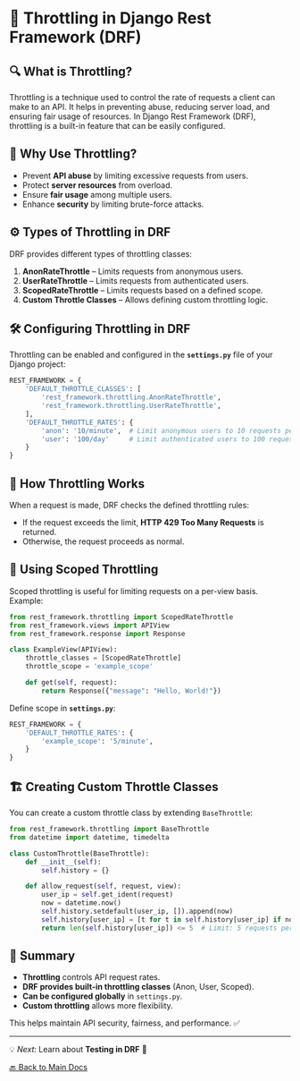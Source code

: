 # 🚦 Throttling in Django Rest Framework (DRF)

## 🔍 What is Throttling?

Throttling is a technique used to control the rate of requests a client can make to an API. It helps in preventing abuse, reducing server load, and ensuring fair usage of resources. In Django Rest Framework (DRF), throttling is a built-in feature that can be easily configured.

## 📌 Why Use Throttling?

- Prevent **API abuse** by limiting excessive requests from users.
- Protect **server resources** from overload.
- Ensure **fair usage** among multiple users.
- Enhance **security** by limiting brute-force attacks.

## ⚙️ Types of Throttling in DRF

DRF provides different types of throttling classes:

1. **AnonRateThrottle** – Limits requests from anonymous users.
2. **UserRateThrottle** – Limits requests from authenticated users.
3. **ScopedRateThrottle** – Limits requests based on a defined scope.
4. **Custom Throttle Classes** – Allows defining custom throttling logic.

## 🛠️ Configuring Throttling in DRF

Throttling can be enabled and configured in the **`settings.py`** file of your Django project:

```python
REST_FRAMEWORK = {
    'DEFAULT_THROTTLE_CLASSES': [
        'rest_framework.throttling.AnonRateThrottle',
        'rest_framework.throttling.UserRateThrottle',
    ],
    'DEFAULT_THROTTLE_RATES': {
        'anon': '10/minute',  # Limit anonymous users to 10 requests per minute
        'user': '100/day'     # Limit authenticated users to 100 requests per day
    }
}
```

## 🔄 How Throttling Works

When a request is made, DRF checks the defined throttling rules:

- If the request exceeds the limit, **HTTP 429 Too Many Requests** is returned.
- Otherwise, the request proceeds as normal.

## 🎯 Using Scoped Throttling

Scoped throttling is useful for limiting requests on a per-view basis. Example:

```python
from rest_framework.throttling import ScopedRateThrottle
from rest_framework.views import APIView
from rest_framework.response import Response

class ExampleView(APIView):
    throttle_classes = [ScopedRateThrottle]
    throttle_scope = 'example_scope'

    def get(self, request):
        return Response({"message": "Hello, World!"})
```

Define scope in **`settings.py`**:

```python
REST_FRAMEWORK = {
    'DEFAULT_THROTTLE_RATES': {
        'example_scope': '5/minute',
    }
}
```

## 🏗️ Creating Custom Throttle Classes

You can create a custom throttle class by extending `BaseThrottle`:

```python
from rest_framework.throttling import BaseThrottle
from datetime import datetime, timedelta

class CustomThrottle(BaseThrottle):
    def __init__(self):
        self.history = {}

    def allow_request(self, request, view):
        user_ip = self.get_ident(request)
        now = datetime.now()
        self.history.setdefault(user_ip, []).append(now)
        self.history[user_ip] = [t for t in self.history[user_ip] if now - t < timedelta(minutes=1)]
        return len(self.history[user_ip]) <= 5  # Limit: 5 requests per minute
```

## 🚀 Summary

- **Throttling** controls API request rates.
- **DRF provides built-in throttling classes** (Anon, User, Scoped).
- **Can be configured globally** in `settings.py`.
- **Custom throttling** allows more flexibility.

This helps maintain API security, fairness, and performance. ✅

---
💡 *Next:* Learn about **Testing in DRF** 🧪

[🔙 Back to Main Docs](./README.md)
